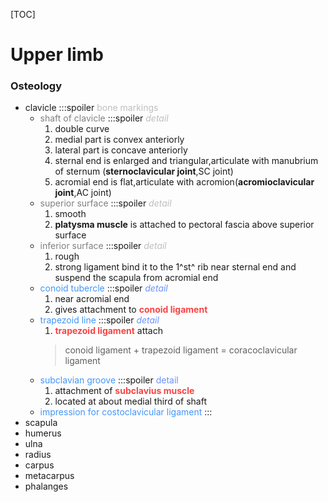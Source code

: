 [TOC]

<style>
.blue {
  color: #4396F9;
}
.red {
    color: #F94343;
}
.green {
    color: #00F312;
}
.purple {
    color: #753CE9;
}
.orange {
    color: #F9973B;
}
.gray {
    color: #BEBEBE;
}
.light-blue {
    color: #6992FF;
}
.dark-gray {
    color: #808080;
}
</style>

# Upper limb

### Osteology

- clavicle
    :::spoiler <span class="gray">bone markings</span>
  - <span class="dark-gray">shaft of clavicle</span>
      :::spoiler <span class="gray">*detail*</span>
    1. double curve
    2. medial part is convex anteriorly
    3. lateral part is concave anteriorly
    4. sternal end is enlarged and triangular,articulate with manubrium of sternum (**sternoclavicular joint**,SC joint)
    5. acromial end is flat,articulate with acromion(**acromioclavicular joint**,AC joint)
  - <span class="dark-gray">superior surface</span>
    :::spoiler <span class="gray">*detail*</span>
    1. smooth
    2. **platysma muscle** is attached to pectoral fascia above superior surface
  - <span class="dark-gray">inferior surface </span>
    :::spoiler <span class="gray">*detail*</span>
    1. rough
    2. strong ligament bind it to the 1^st^ rib near sternal end and suspend the scapula from acromial end
  - <span class="blue">conoid tubercle</span>
    :::spoiler <span class="light-blue">*detail*</span>
    1. near acromial end
    2. gives attachment to <span class="red">**conoid ligament**</span>
  - <span class="blue">trapezoid line</span>
    :::spoiler <span class="light-blue">*detail*</span>
    1. <span class="red">**trapezoid ligament**</span> attach
    > conoid ligament + trapezoid ligament = coracoclavicular ligament
  - <span class="blue">subclavian groove</span>
    :::spoiler <span class="light-blue">detail</span>
    1. attachment of <span class="red">**subclavius muscle**</span>
    2. located at about medial third of shaft
  - <span class="blue">impression for costoclavicular ligament</span>
  :::
- scapula
- humerus
- ulna
- radius
- carpus
- metacarpus
- phalanges

